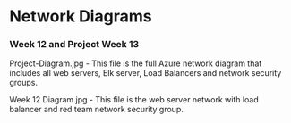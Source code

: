 # Network Diagrams
### Week 12 and Project Week 13

Project-Diagram.jpg - This file is the full Azure network diagram that includes all web servers, Elk server, Load Balancers and network security groups.

Week 12 Diagram.jpg - This file is the web server network with load balancer and red team network security group.
